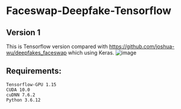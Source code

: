# Faceswap-Deepfake-Tensorflow
## Version 1
This is Tensorflow version compared with https://github.com/joshua-wu/deepfakes_faceswap which using Keras.
![image](https://github.com/DoraemonHank/Faceswap-Deepfake-Tensorflow/blob/main/image/output.jpg)
## Requirements:
    Tensorflow-GPU 1.15
    CUDA 10.0
    cuDNN 7.6.2
    Python 3.6.12


